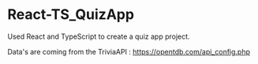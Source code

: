 # React-TS_QuizApp
Used React and TypeScript to create a quiz app project.

Data's are coming from the TriviaAPI : https://opentdb.com/api_config.php
